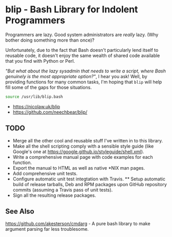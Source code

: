 # blip - Bash Library for Indolent Programmers

Programmers are lazy. Good system administrators are _really_ lazy. (Why bother doing something more than once)?

Unfortunately, due to the fact that Bash doesn't particularly lend itself to reusable code, it doesn't enjoy the same wealth of shared code available that you find with Python or Perl.

_"But what about the lazy sysadmin that needs to write a script, where Bash genuinely is the most appropriate option?"_, I hear you ask! Well, by providing functions for many common tasks, I'm hoping that `blip` will help fill some of the gaps for those situations.

```bash
source /usr/lib/blip.bash
```

* https://nicolaw.uk/blip
* https://github.com/neechbear/blip/

## TODO

* Merge all the other cool and reusable stuff I've written in to this library.
* Make all the shell scripting comply with a sensible style guide (like Google's one at https://google.github.io/styleguide/shell.xml).
* Write a comprehensive manual page with code examples for each function.
* Export the manual to HTML as well as native \*NIX man pages.
* Add comprehensive unit tests.
* Configure automatic unit test integtation with Travis.
** Setup automatic build of release tarballs, Deb and RPM packages upon GitHub repository commits (assuming a Travis pass of unit tests).
* Sign all the resulting release packages.

## See Also

https://github.com/akesterson/cmdarg - A pure bash library to make argument parsing far less troublesome.

